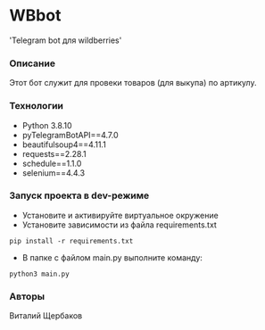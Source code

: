 # WBbot
'Telegram bot для wildberries'

### Описание
Этот бот служит для провеки товаров (для выкупа) по артикулу.

### Технологии
- Python 3.8.10
- pyTelegramBotAPI==4.7.0
- beautifulsoup4==4.11.1
- requests==2.28.1
- schedule==1.1.0
- selenium==4.4.3

### Запуск проекта в dev-режиме
- Установите и активируйте виртуальное окружение
- Установите зависимости из файла requirements.txt
```
pip install -r requirements.txt
``` 
- В папке с файлом main.py выполните команду:
```
python3 main.py
```
### Авторы
Виталий Щербаков
